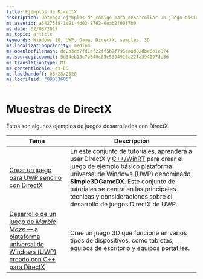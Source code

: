 ```yaml
---
title: Ejemplos de DirectX
description: Obtenga ejemplos de código para desarrollar un juego básico de DirectX 3D y un juego que funcione en varios tipos de dispositivos.
ms.assetid: a54273f8-1e91-4d02-8762-6eab2f00f7b0
ms.date: 02/08/2017
ms.topic: article
keywords: Windows 10, UWP, Game, DirectX, samples, 3D
ms.localizationpriority: medium
ms.openlocfilehash: dc2b3dd7fd1df22ff5b7f795ca8b82dbe6e1e874
ms.sourcegitcommit: 5d34eb13c7b840c05e5394910a22fa394097dc36
ms.translationtype: MT
ms.contentlocale: es-ES
ms.lasthandoff: 08/28/2020
ms.locfileid: "89053685"
---
```

# <a name="directx-samples"></a>Muestras de DirectX

Estos son algunos ejemplos de juegos desarrollados con DirectX.

|Tema|Descripción|
|-|-|
|[Crear un juego para UWP sencillo con DirectX](tutorial--create-your-first-uwp-directx-game.md)|En este conjunto de tutoriales, aprenderá a usar DirectX y [C++/WinRT](/windows/uwp/cpp-and-winrt-apis/) para crear el juego de ejemplo básico plataforma universal de Windows (UWP) denominado **Simple3DGameDX**. Este conjunto de tutoriales se centra en las principales técnicas y consideraciones sobre el desarrollo de juegos DirectX de UWP.|
|[Desarrollo de un juego de *Marble Maze* &mdash; a plataforma universal de Windows (UWP) creado con C++ para DirectX](developing-marble-maze-a-windows-store-game-in-cpp-and-directx.md)|Cree un juego 3D que funcione en varios tipos de dispositivos, como tabletas, equipos de escritorio y equipos portátiles.|
